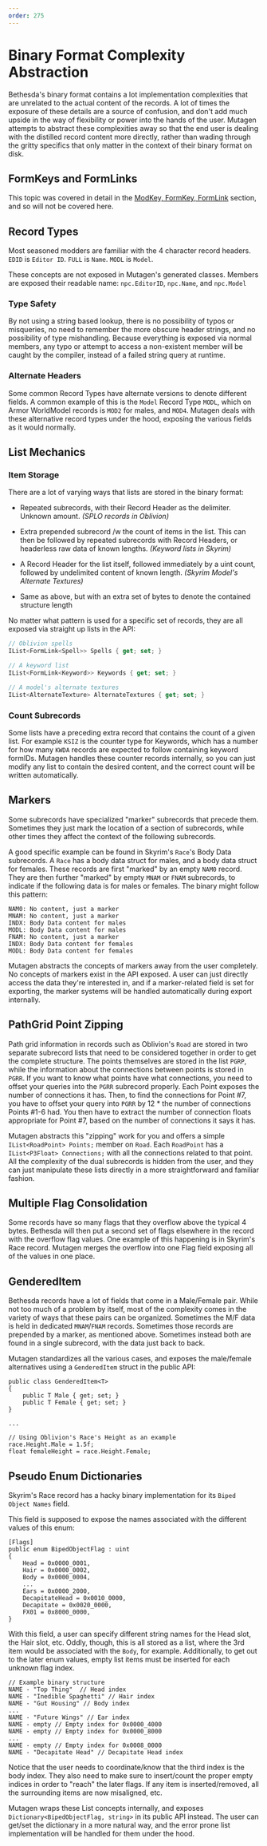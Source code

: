 ```yaml
---
order: 275
---
```

# Binary Format Complexity Abstraction
Bethesda's binary format contains a lot implementation complexities that are unrelated to the actual content of the records.  A lot of times the exposure of these details are a source of confusion, and don't add much upside in the way of flexibility or power into the hands of the user.  Mutagen attempts to abstract these complexities away so that the end user is dealing with the distilled record content more directly, rather than wading through the gritty specifics that only matter in the context of their binary format on disk.

## FormKeys and FormLinks
This topic was covered in detail in the [ModKey, FormKey, FormLink](plugins/ModKey,-FormKey,-FormLink.md#formkeys) section, and so will not be covered here.

## Record Types
Most seasoned modders are familiar with the 4 character record headers. `EDID` is `Editor ID`.  `FULL` is `Name`.  `MODL` is `Model`.  

These concepts are not exposed in Mutagen's generated classes.   Members are exposed their readable name: `npc.EditorID`, `npc.Name`, and `npc.Model`

### Type Safety
By not using a string based lookup, there is no possibility of typos or misqueries, no need to remember the more obscure header strings, and no possibility of type mishandling.  Because everything is exposed via normal members, any typo or attempt to access a non-existent member will be caught by the compiler, instead of a failed string query at runtime.

### Alternate Headers
Some common Record Types have alternate versions to denote different fields.  A common example of this is the `Model` Record Type `MODL`, which on Armor WorldModel records is `MOD2` for males, and `MOD4`.   Mutagen deals with these alternative record types under the hood, exposing the various fields as it would normally.

## List Mechanics
### Item Storage
There are a lot of varying ways that lists are stored in the binary format:

- Repeated subrecords, with their Record Header as the delimiter.  Unknown amount.
  _(SPLO records in Oblivion)_

- Extra prepended subrecord /w the count of items in the list.  This can then be followed by repeated subrecords with Record Headers, or headerless raw data of known lengths.
  _(Keyword lists in Skyrim)_

- A Record Header for the list itself, followed immediately by a uint count, followed by undelimited content of known length. _(Skyrim Model's Alternate Textures)_
- Same as above, but with an extra set of bytes to denote the contained structure length

No matter what pattern is used for a specific set of records, they are all exposed via straight up lists in the API:
```cs
// Oblivion spells
IList<FormLink<Spell>> Spells { get; set; }

// A keyword list
IList<FormLink<Keyword>> Keywords { get; set; }

// A model's alternate textures
IList<AlternateTexture> AlternateTextures { get; set; }
```

### Count Subrecords
Some lists have a preceding extra record that contains the count of a given list.  For example `KSIZ` is the counter type for Keywords, which has a number for how many `KWDA` records are expected to follow containing keyword formIDs.   Mutagen handles these counter records internally, so you can just modify any list to contain the desired content, and the correct count will be written automatically.

## Markers
Some subrecords have specialized "marker" subrecords that precede them.  Sometimes they just mark the location of a section of subrecords, while other times they affect the context of the following subrecords.

A good specific example can be found in Skyrim's `Race`'s Body Data subrecords.  A `Race` has a body data struct for males, and a body data struct for females.  These records are first "marked" by an empty `NAM0` record.  They are then further "marked" by empty `MNAM` or `FNAM` subrecords, to indicate if the following data is for males or females.  The binary might follow this pattern:
```
NAM0: No content, just a marker
MNAM: No content, just a marker
INDX: Body Data content for males
MODL: Body Data content for males
FNAM: No content, just a marker
INDX: Body Data content for females
MODL: Body Data content for females
```

Mutagen abstracts the concepts of markers away from the user completely.  No concepts of markers exist in the API exposed.  A user can just directly access the data they're interested in, and if a marker-related field is set for exporting, the marker systems will be handled automatically during export internally.

## PathGrid Point Zipping
Path grid information in records such as Oblivion's `Road` are stored in two separate subrecord lists that need to be considered together in order to get the complete structure.  The points themselves are stored in the list `PGRP`, while the information about the connections between points is stored in `PGRR`.  If you want to know what points have what connections, you need to offset your queries into the `PGRR` subrecord properly.  Each Point exposes the number of connections it has.  Then, to find the connections for Point #7, you have to offset your query into `PGRR` by 12 * the number of connections Points #1-6 had.  You then have to extract the number of connection floats appropriate for Point #7, based on the number of connections it says it has.

Mutagen abstracts this "zipping" work for you and offers a simple `IList<RoadPoint> Points;` member on `Road`.  Each `RoadPoint` has a `IList<P3Float> Connections;` with all the connections related to that point.  All the complexity of the dual subrecords is hidden from the user, and they can just manipulate these lists directly in a more straightforward and familiar fashion.

## Multiple Flag Consolidation
Some records have so many flags that they overflow above the typical 4 bytes.  Bethesda will then put a second set of flags elsewhere in the record with the overflow flag values.  One example of this happening is in Skyrim's Race record.  Mutagen merges the overflow into one Flag field exposing all of the values in one place.

## GenderedItem
Bethesda records have a lot of fields that come in a Male/Female pair.  While not too much of a problem by itself, most of the complexity comes in the variety of ways that these pairs can be organized.  Sometimes the M/F data is held in dedicated `MNAM`/`FNAM` records.  Sometimes those records are prepended by a marker, as mentioned above.  Sometimes instead both are found in a single subrecord, with the data just back to back.

Mutagen standardizes all the various cases, and exposes the male/female alternatives using a `GenderedItem` struct in the public API:
```
public class GenderedItem<T>
{
    public T Male { get; set; }
    public T Female { get; set; }
}

...

// Using Oblivion's Race's Height as an example
race.Height.Male = 1.5f;
float femaleHeight = race.Height.Female;
```

## Pseudo Enum Dictionaries
Skyrim's Race record has a hacky binary implementation for its `Biped Object Names` field.

This field is supposed to expose the names associated with the different values of this enum:
```
[Flags]
public enum BipedObjectFlag : uint
{
    Head = 0x0000_0001,
    Hair = 0x0000_0002,
    Body = 0x0000_0004,
    ...
    Ears = 0x0000_2000,
    DecapitateHead = 0x0010_0000,
    Decapitate = 0x0020_0000,
    FX01 = 0x8000_0000,
}
```

With this field, a user can specify different string names for the Head slot, the Hair slot, etc.  Oddly, though, this is all stored as a list, where the 3rd item would be associated with the `Body`, for example.  Additionally, to get out to the later enum values, empty list items must be inserted for each unknown flag index.

```
// Example binary structure
NAME - "Top Thing"  // Head index
NAME - "Inedible Spaghetti" // Hair index
NAME - "Gut Housing" // Body index
...
NAME - "Future Wings" // Ear index
NAME - empty // Empty index for 0x0000_4000
NAME - empty // Empty index for 0x0000_8000
...
NAME - empty // Empty index for 0x0008_0000
NAME - "Decapitate Head" // Decapitate Head index
```

Notice that the user needs to coordinate/know that the third index is the body index.  They also need to make sure to insert/count the proper empty indices in order to "reach" the later flags.  If any item is inserted/removed, all the surrounding items are now misaligned, etc.

Mutagen wraps these List concepts internally, and exposes `Dictionary<BipedObjectFlag, string>` in its public API instead.  The user can get/set the dictionary in a more natural way, and the error prone list implementation will be handled for them under the hood.

